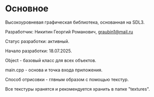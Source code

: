 # Основное
Высокоуровневая графическая библиотека, основанная на SDL3.

Разработчик: Никитин Георгий Романович, graubin1@mail.ru

Статус разработки: активный.

Начало разработки: 18.07.2025.

Object - базовый класс для всех объектов.

main.cpp - основа и точка входа приложения.

Способ отрисовки - глвным образом с помощью текстур.

Все текстуры хранятся и рекомендуется хранить в папке "textures".
